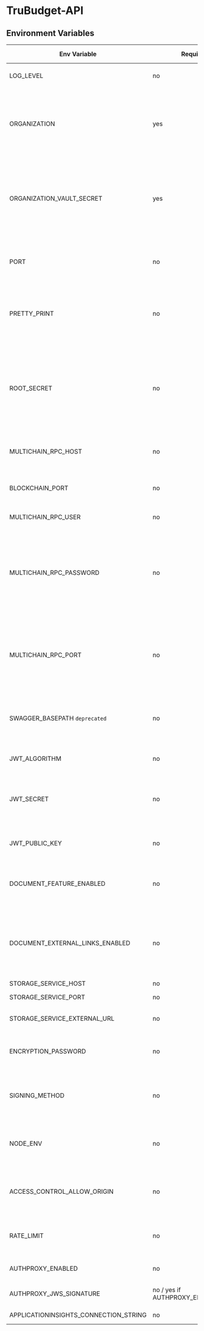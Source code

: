 # TruBudget-API

## Environment Variables

| Env Variable                          | Required                           | Default Value | Description                                                                                                                                                                                                                                                                                                                                                                        |
| ------------------------------------- | ---------------------------------- | ------------- | ---------------------------------------------------------------------------------------------------------------------------------------------------------------------------------------------------------------------------------------------------------------------------------------------------------------------------------------------------------------------------------- |
| LOG_LEVEL                             | no                                 | info          | Defines the log output. Supported levels are `trace`, `debug`, `info`, `warn`, `error`, `fatal`                                                                                                                                                                                                                                                                                    |
| ORGANIZATION                          | yes                                | -             | In the blockchain network, each node is represented by its organization name. This environment variable sets this organization name. It is used to create the organization stream on the blockchain and is also displayed in the frontend's top right corner.                                                                                                                      |
| ORGANIZATION_VAULT_SECRET             | yes                                | -             | This is the key to en-/decrypt user data of an organization. If you want to add a new node for your organization, you want users to be able to log in on either node. <br/>**Caution:** If you want to run TruBudget in production, make sure NOT to use the default value from the `.env_example` file!                                                                           |
| PORT                                  | no                                 | 8080          | The port used to expose the API for your installation. <br/>Example: If you run TruBudget locally and set API_PORT to `8080`, you can reach the API via `localhost:8080/api`.                                                                                                                                                                                                      |
| PRETTY_PRINT                          | no                                 | false         | Decides whether the logs printed by the API are pretty printed or not. Pretty printed logs are easier to read while non-pretty printed logs are easier to store and use e.g. in the ELK (Elasticsearch-Logstash-Kabana) stack.                                                                                                                                                     |
| ROOT_SECRET                           | no                                 | [random]      | The root secret is the password for the root user. If you start with an empty blockchain, the root user is needed to add other users, approve new nodes,.. If you don't set a value via the environment variable, the API generates one randomly and prints it to the console <br/>**Caution:** If you want to run TruBudget in production, make sure to set a secure root secret. |
| MULTICHAIN_RPC_HOST                   | no                                 | localhost     | The IP address of the blockchain (not multichain daemon,but they are usally the same) you want to connect to.                                                                                                                                                                                                                                                                      |
| BLOCKCHAIN_PORT                       | no                                 | 8085          | The Port of the blockchain where the server is available for incoming http connections (e.g. readiness, versions, backup and restore)                                                                                                                                                                                                                                              |
| MULTICHAIN_RPC_USER                   | no                                 | multichainrpc | The user used to connect to the multichain daemon.                                                                                                                                                                                                                                                                                                                                 |
| MULTICHAIN_RPC_PASSWORD               | no                                 | [hardcoded]   | Password used by the API to connect to the blockchain. The password is set by the origin node upon start. Every beta node needs to use the same RPC password in order to be able to connect to the blockchain. <br/>**Hint:** Although the MULTICHAIN_RPC_PASSWORD is not required it is highly recommended to set an own secure one                                               |
| MULTICHAIN_RPC_PORT                   | no                                 | 8000          | The port used to expose the multichain daemon of your Trubudget blockchain installation(bc). The port used to connect to the multichain daemon(api). This will be used internally for the communication between the API and the multichain daemon.                                                                                                                                 |
| SWAGGER_BASEPATH `deprecated`         | no                                 | /             | This variable was used to choose which environment (prod or test) is used for testing the requests. The variable is deprecated now, as the Swagger documentation can be used for the prod and test environment separately.                                                                                                                                                         |
| JWT_ALGORITHM                         | no                                 | `HS256`       | Algorithm used for signing and verifying JWTs. Currently `HS256` or `RS256` are supported.                                                                                                                                                                                                                                                                                         |
| JWT_SECRET                            | no                                 | [random]      | A string that is used to sign JWT which are created by the authenticate endpoint of the api. If JWT_ALGORITHM is set to `RS256`, this is required and holds BASE64 encoded PEM encoded private key for RSA.                                                                                                                                                                        |
| JWT_PUBLIC_KEY                        | no                                 |               | If JWT_ALGORITHM is set to `RS256`, this is required and holds BASE64 encoded PEM encoded public key for RSA.                                                                                                                                                                                                                                                                      |
| DOCUMENT_FEATURE_ENABLED              | no                                 | false         | If true, all uploaded documents are stored using trubudget's storage-service. If false, the document feature of TruBudget is disabled, and trying to upload a document will result in an error.                                                                                                                                                                                    |
| DOCUMENT_EXTERNAL_LINKS_ENABLED       | no                                 | false         | If true, it is possible to use external documents links also without trubudget's storage-service. If false, the external documents links feature of TruBudget is still possible to use in case DOCUMENT_FEATURE_ENABLED equals "true".                                                                                                                                             |
| STORAGE_SERVICE_HOST                  | no                                 | localhost     | IP of connected storage service                                                                                                                                                                                                                                                                                                                                                    |
| STORAGE_SERVICE_PORT                  | no                                 | 8090          | Port of connected storage service                                                                                                                                                                                                                                                                                                                                                  |
| STORAGE_SERVICE_EXTERNAL_URL          | no                                 | -             | IP and port of own connected storage service accessible externally                                                                                                                                                                                                                                                                                                                 |
| ENCRYPTION_PASSWORD                   | no                                 | -             | If set, all data that is send to the MultiChain node and external storage will be symmetrically encrypted by the ENCRYPTION_PASSWORD                                                                                                                                                                                                                                               |
| SIGNING_METHOD                        | no                                 | node          | Possible signing methods are: `node` and `user`. Transactions on the chain will be signed using either the address of the node or the address of the specific user publishing that transaction.                                                                                                                                                                                    |
| NODE_ENV                              | no                                 | production    | If set to `development` api will allow any string as password. If set to `production` passwords must satisfy safePasswordSchema, see lib/joiValidation-.ts & -.spec.ts files                                                                                                                                                                                                       |
| ACCESS_CONTROL_ALLOW_ORIGIN           | no                                 | "\*"          | Since the service uses CORS, the domain by which it can be called needs to be set. Setting this value to `"*"` means that it can be called from any domain. Read more about this topic [here](https://developer.mozilla.org/en-US/docs/Web/HTTP/CORS).                                                                                                                             |
| RATE_LIMIT                            | no                                 | -             | If set, API will limit the number of requests from any individual IP address to the set number per minute. Can be set to any `number`, but shouldn't be set too low.                                                                                                                                                                                                               |
| AUTHPROXY_ENABLED                     | no                                 | false         | Enables logging in using the authorization token from authentication proxy                                                                                                                                                                                                                                                                                                         |
| AUTHPROXY_JWS_SIGNATURE               | no / yes if AUTHPROXY_ENABLED=true | -             | secret/private key/certificate for verifying auth proxy token signature                                                                                                                                                                                                                                                                                                            |
| APPLICATIONINSIGHTS_CONNECTION_STRING | no                                 | -             | Azure Application Insights Connection String                                                                                                                                                                                                                                                                                                                                       |
